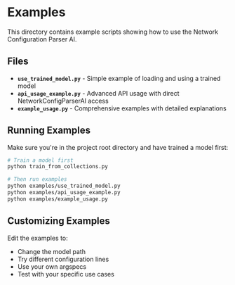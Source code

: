 # Examples

This directory contains example scripts showing how to use the Network Configuration Parser AI.

## Files

- **`use_trained_model.py`** - Simple example of loading and using a trained model
- **`api_usage_example.py`** - Advanced API usage with direct NetworkConfigParserAI access
- **`example_usage.py`** - Comprehensive examples with detailed explanations

## Running Examples

Make sure you're in the project root directory and have trained a model first:

```bash
# Train a model first
python train_from_collections.py

# Then run examples
python examples/use_trained_model.py
python examples/api_usage_example.py
python examples/example_usage.py
```

## Customizing Examples

Edit the examples to:
- Change the model path
- Try different configuration lines
- Use your own argspecs
- Test with your specific use cases